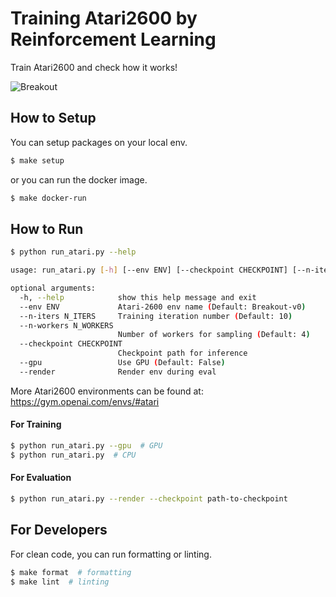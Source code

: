 # Training Atari2600 by Reinforcement Learning
Train Atari2600 and check how it works!

![Breakout](https://user-images.githubusercontent.com/14961526/145698576-00a23e62-5d83-4424-81c5-51aaaf997055.gif)

## How to Setup
You can setup packages on your local env.
```bash
$ make setup
```

or you can run the docker image.
```bash
$ make docker-run
```

## How to Run
```bash
$ python run_atari.py --help

usage: run_atari.py [-h] [--env ENV] [--checkpoint CHECKPOINT] [--n-iters N_ITERS] [--n-workers N_WORKERS] [--gpu]

optional arguments:
  -h, --help            show this help message and exit
  --env ENV             Atari-2600 env name (Default: Breakout-v0)
  --n-iters N_ITERS     Training iteration number (Default: 10)
  --n-workers N_WORKERS
                        Number of workers for sampling (Default: 4)
  --checkpoint CHECKPOINT
                        Checkpoint path for inference
  --gpu                 Use GPU (Default: False)
  --render              Render env during eval
```

More Atari2600 environments can be found at:
https://gym.openai.com/envs/#atari

#### For Training
```bash
$ python run_atari.py --gpu  # GPU
$ python run_atari.py  # CPU
```

#### For Evaluation
```bash
$ python run_atari.py --render --checkpoint path-to-checkpoint
```

## For Developers
For clean code, you can run formatting or linting.

```bash
$ make format  # formatting
$ make lint  # linting
```
